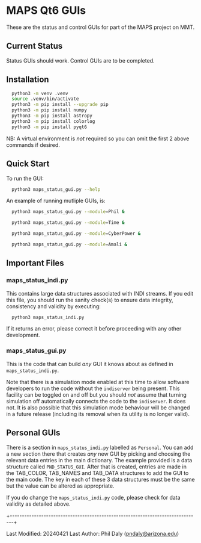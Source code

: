 # MAPS Qt6 GUIs

These are the status and control GUIs for part of the MAPS project on MMT.

## Current Status

Status GUIs should work. Control GUIs are to be completed.

## Installation

```bash
  python3 -m venv .venv
  source .venv/bin/activate
  python3 -m pip install --upgrade pip
  python3 -m pip install numpy
  python3 -m pip install astropy
  python3 -m pip install colorlog
  python3 -m pip install pyqt6
```

NB: A virtual environment is *not* required so you can omit the first 2 above commands if desired.


## Quick Start

To run the GUI:

```bash
  python3 maps_status_gui.py --help
```

An example of running mutliple GUIs, is:

```bash
  python3 maps_status_gui.py --module=Phil &

  python3 maps_status_gui.py --module=Time &

  python3 maps_status_gui.py --module=CyberPower &

  python3 maps_status_gui.py --module=Amali &
```


## Important Files

### maps_status_indi.py

This contains large data structures associated with INDI streams. If you edit this file, you should run the
sanity check(s) to ensure data integrity, consistency and validity by executing:

```bash
  python3 maps_status_indi.py
```

If it returns an error, please correct it before proceeding with any other development.

### maps_status_gui.py

This is the code that can build *any* GUI it knows about as defined in `maps_status_indi.py`.

Note that there is a simulation mode enabled at this time to allow software developers to 
run the code without the `indiserver` being present. This facility can be toggled on and off
but you should *not* assume that turning simulation off automatically connects the code to the
`indiserver`. It does not. It is also possible that this simulation mode behaviour will be changed
in a future release (including its removal when its utility is no longer valid).


## Personal GUIs

There is a section in `maps_status_indi.py` labelled as `Personal`. You can add a new section there that
creates *any* new GUI by picking and choosing the relevant data entries in the main dictionary. The example
provided is a data structure called `PND_STATUS_GUI`. After that is created, entries are made in the
TAB\_COLOR, TAB\_NAMES and TAB\_DATA structures to add the GUI to the main code. 
The key in each of these 3 data structures must be the same but the value can be altered as appropriate.

If you do change the `maps_status_indi.py` code, please check for data validity as detailed above.

+-------------------------------------------------------------------------------+

Last Modified: 20240421
Last Author:   Phil Daly (pndaly@arizona.edu)
